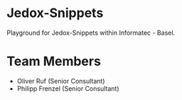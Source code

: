# Jedox-Snippets

Playground for Jedox-Snippets within Informatec - Basel.

# Team Members

* Oliver Ruf (Senior Consultant)
* Philipp Frenzel (Senior Consultant)

